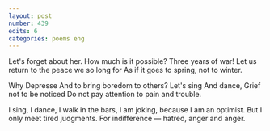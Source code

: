 ```yaml
---
layout: post
number: 439
edits: 6
categories: poems eng
---
```


Let's forget about her.
How much is it possible? Three years of war!
Let us return to the peace we so long for
As if it goes to spring, not to winter.

Why Depresse 
And to bring boredom to others?
Let's sing 
And dance,
Grief not to be noticed
Do not pay attention to pain and trouble.

I sing, I dance, I walk in the bars,
I am joking, because I am an optimist.
But I only meet tired judgments.
For indifference — hatred, anger and anger.
